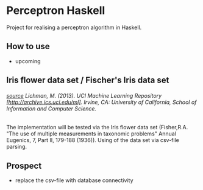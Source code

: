 # Perceptron Haskell
Project for realising a perceptron algorithm in Haskell.

## How to use
- upcoming

## Iris flower data set / Fischer's Iris data set
###### [source](https://archive.ics.uci.edu/ml/datasets/iris) Lichman, M. (2013). UCI Machine Learning Repository [http://archive.ics.uci.edu/ml]. Irvine, CA: University of California, School of Information and Computer Science. 
The implementation will be tested via the Iris flower data set (Fisher,R.A. "The use of multiple measurements in taxonomic problems" Annual Eugenics, 7, Part II, 179-188 (1936)). Using of the data set via csv-file parsing.

## Prospect
- replace the csv-file with database connectivity